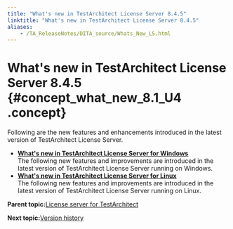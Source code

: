 ```yaml
--- 
title: "What's new in TestArchitect License Server 8.4.5"
linktitle: "What's new in TestArchitect License Server 8.4.5"
aliases: 
    - /TA_ReleaseNotes/DITA_source/Whats_New_LS.html
---
```

# What's new in TestArchitect License Server 8.4.5 {#concept_what_new_8.1_U4 .concept}

Following are the new features and enhancements introduced in the latest version of TestArchitect License Server.

-   **[What's new in TestArchitect License Server for Windows](../../TA_ReleaseNotes/DITA_source/Whats_New_LS_Windows.html)**  
The following new features and improvements are introduced in the latest version of TestArchitect License Server running on Windows.
-   **[What's new in TestArchitect License Server for Linux](../../TA_ReleaseNotes/DITA_source/Whats_New_LS_Linux_1.html)**  
The following new features and improvements are introduced in the latest version of TestArchitect License Server running on Linux.

**Parent topic:**[License server for TestArchitect](../../TA_Administration/Topics/LS_TA_License_server.html)

**Next topic:**[Version history](../../TA_ReleaseNotes/DITA_source/Version_History_LS.html)


